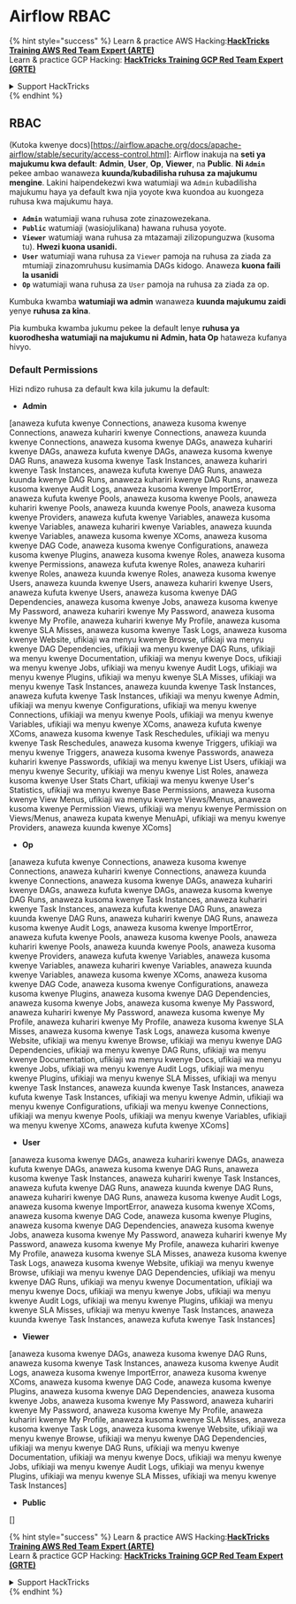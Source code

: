 # Airflow RBAC

{% hint style="success" %}
Learn & practice AWS Hacking:<img src="../../.gitbook/assets/image (1).png" alt="" data-size="line">[**HackTricks Training AWS Red Team Expert (ARTE)**](https://training.hacktricks.xyz/courses/arte)<img src="../../.gitbook/assets/image (1).png" alt="" data-size="line">\
Learn & practice GCP Hacking: <img src="../../.gitbook/assets/image (2).png" alt="" data-size="line">[**HackTricks Training GCP Red Team Expert (GRTE)**<img src="../../.gitbook/assets/image (2).png" alt="" data-size="line">](https://training.hacktricks.xyz/courses/grte)

<details>

<summary>Support HackTricks</summary>

* Check the [**subscription plans**](https://github.com/sponsors/carlospolop)!
* **Join the** 💬 [**Discord group**](https://discord.gg/hRep4RUj7f) or the [**telegram group**](https://t.me/peass) or **follow** us on **Twitter** 🐦 [**@hacktricks\_live**](https://twitter.com/hacktricks\_live)**.**
* **Share hacking tricks by submitting PRs to the** [**HackTricks**](https://github.com/carlospolop/hacktricks) and [**HackTricks Cloud**](https://github.com/carlospolop/hacktricks-cloud) github repos.

</details>
{% endhint %}

## RBAC

(Kutoka kwenye docs)\[https://airflow.apache.org/docs/apache-airflow/stable/security/access-control.html]: Airflow inakuja na **seti ya majukumu kwa default**: **Admin**, **User**, **Op**, **Viewer**, na **Public**. **Ni `Admin`** pekee ambao wanaweza **kuunda/kubadilisha ruhusa za majukumu mengine**. Lakini haipendekezwi kwa watumiaji wa `Admin` kubadilisha majukumu haya ya default kwa njia yoyote kwa kuondoa au kuongeza ruhusa kwa majukumu haya.

* **`Admin`** watumiaji wana ruhusa zote zinazowezekana.
* **`Public`** watumiaji (wasiojulikana) hawana ruhusa yoyote.
* **`Viewer`** watumiaji wana ruhusa za mtazamaji zilizopunguzwa (kusoma tu). **Hwezi kuona usanidi.**
* **`User`** watumiaji wana ruhusa za `Viewer` pamoja na ruhusa za ziada za mtumiaji zinazomruhusu kusimamia DAGs kidogo. Anaweza **kuona faili la usanidi**
* **`Op`** watumiaji wana ruhusa za `User` pamoja na ruhusa za ziada za op.

Kumbuka kwamba **watumiaji wa admin** wanaweza **kuunda majukumu zaidi** yenye **ruhusa za kina**.

Pia kumbuka kwamba jukumu pekee la default lenye **ruhusa ya kuorodhesha watumiaji na majukumu ni Admin, hata Op** hataweza kufanya hivyo.

### Default Permissions

Hizi ndizo ruhusa za default kwa kila jukumu la default:

* **Admin**

\[anaweza kufuta kwenye Connections, anaweza kusoma kwenye Connections, anaweza kuhariri kwenye Connections, anaweza kuunda kwenye Connections, anaweza kusoma kwenye DAGs, anaweza kuhariri kwenye DAGs, anaweza kufuta kwenye DAGs, anaweza kusoma kwenye DAG Runs, anaweza kusoma kwenye Task Instances, anaweza kuhariri kwenye Task Instances, anaweza kufuta kwenye DAG Runs, anaweza kuunda kwenye DAG Runs, anaweza kuhariri kwenye DAG Runs, anaweza kusoma kwenye Audit Logs, anaweza kusoma kwenye ImportError, anaweza kufuta kwenye Pools, anaweza kusoma kwenye Pools, anaweza kuhariri kwenye Pools, anaweza kuunda kwenye Pools, anaweza kusoma kwenye Providers, anaweza kufuta kwenye Variables, anaweza kusoma kwenye Variables, anaweza kuhariri kwenye Variables, anaweza kuunda kwenye Variables, anaweza kusoma kwenye XComs, anaweza kusoma kwenye DAG Code, anaweza kusoma kwenye Configurations, anaweza kusoma kwenye Plugins, anaweza kusoma kwenye Roles, anaweza kusoma kwenye Permissions, anaweza kufuta kwenye Roles, anaweza kuhariri kwenye Roles, anaweza kuunda kwenye Roles, anaweza kusoma kwenye Users, anaweza kuunda kwenye Users, anaweza kuhariri kwenye Users, anaweza kufuta kwenye Users, anaweza kusoma kwenye DAG Dependencies, anaweza kusoma kwenye Jobs, anaweza kusoma kwenye My Password, anaweza kuhariri kwenye My Password, anaweza kusoma kwenye My Profile, anaweza kuhariri kwenye My Profile, anaweza kusoma kwenye SLA Misses, anaweza kusoma kwenye Task Logs, anaweza kusoma kwenye Website, ufikiaji wa menyu kwenye Browse, ufikiaji wa menyu kwenye DAG Dependencies, ufikiaji wa menyu kwenye DAG Runs, ufikiaji wa menyu kwenye Documentation, ufikiaji wa menyu kwenye Docs, ufikiaji wa menyu kwenye Jobs, ufikiaji wa menyu kwenye Audit Logs, ufikiaji wa menyu kwenye Plugins, ufikiaji wa menyu kwenye SLA Misses, ufikiaji wa menyu kwenye Task Instances, anaweza kuunda kwenye Task Instances, anaweza kufuta kwenye Task Instances, ufikiaji wa menyu kwenye Admin, ufikiaji wa menyu kwenye Configurations, ufikiaji wa menyu kwenye Connections, ufikiaji wa menyu kwenye Pools, ufikiaji wa menyu kwenye Variables, ufikiaji wa menyu kwenye XComs, anaweza kufuta kwenye XComs, anaweza kusoma kwenye Task Reschedules, ufikiaji wa menyu kwenye Task Reschedules, anaweza kusoma kwenye Triggers, ufikiaji wa menyu kwenye Triggers, anaweza kusoma kwenye Passwords, anaweza kuhariri kwenye Passwords, ufikiaji wa menyu kwenye List Users, ufikiaji wa menyu kwenye Security, ufikiaji wa menyu kwenye List Roles, anaweza kusoma kwenye User Stats Chart, ufikiaji wa menyu kwenye User's Statistics, ufikiaji wa menyu kwenye Base Permissions, anaweza kusoma kwenye View Menus, ufikiaji wa menyu kwenye Views/Menus, anaweza kusoma kwenye Permission Views, ufikiaji wa menyu kwenye Permission on Views/Menus, anaweza kupata kwenye MenuApi, ufikiaji wa menyu kwenye Providers, anaweza kuunda kwenye XComs]

* **Op**

\[anaweza kufuta kwenye Connections, anaweza kusoma kwenye Connections, anaweza kuhariri kwenye Connections, anaweza kuunda kwenye Connections, anaweza kusoma kwenye DAGs, anaweza kuhariri kwenye DAGs, anaweza kufuta kwenye DAGs, anaweza kusoma kwenye DAG Runs, anaweza kusoma kwenye Task Instances, anaweza kuhariri kwenye Task Instances, anaweza kufuta kwenye DAG Runs, anaweza kuunda kwenye DAG Runs, anaweza kuhariri kwenye DAG Runs, anaweza kusoma kwenye Audit Logs, anaweza kusoma kwenye ImportError, anaweza kufuta kwenye Pools, anaweza kusoma kwenye Pools, anaweza kuhariri kwenye Pools, anaweza kuunda kwenye Pools, anaweza kusoma kwenye Providers, anaweza kufuta kwenye Variables, anaweza kusoma kwenye Variables, anaweza kuhariri kwenye Variables, anaweza kuunda kwenye Variables, anaweza kusoma kwenye XComs, anaweza kusoma kwenye DAG Code, anaweza kusoma kwenye Configurations, anaweza kusoma kwenye Plugins, anaweza kusoma kwenye DAG Dependencies, anaweza kusoma kwenye Jobs, anaweza kusoma kwenye My Password, anaweza kuhariri kwenye My Password, anaweza kusoma kwenye My Profile, anaweza kuhariri kwenye My Profile, anaweza kusoma kwenye SLA Misses, anaweza kusoma kwenye Task Logs, anaweza kusoma kwenye Website, ufikiaji wa menyu kwenye Browse, ufikiaji wa menyu kwenye DAG Dependencies, ufikiaji wa menyu kwenye DAG Runs, ufikiaji wa menyu kwenye Documentation, ufikiaji wa menyu kwenye Docs, ufikiaji wa menyu kwenye Jobs, ufikiaji wa menyu kwenye Audit Logs, ufikiaji wa menyu kwenye Plugins, ufikiaji wa menyu kwenye SLA Misses, ufikiaji wa menyu kwenye Task Instances, anaweza kuunda kwenye Task Instances, anaweza kufuta kwenye Task Instances, ufikiaji wa menyu kwenye Admin, ufikiaji wa menyu kwenye Configurations, ufikiaji wa menyu kwenye Connections, ufikiaji wa menyu kwenye Pools, ufikiaji wa menyu kwenye Variables, ufikiaji wa menyu kwenye XComs, anaweza kufuta kwenye XComs]

* **User**

\[anaweza kusoma kwenye DAGs, anaweza kuhariri kwenye DAGs, anaweza kufuta kwenye DAGs, anaweza kusoma kwenye DAG Runs, anaweza kusoma kwenye Task Instances, anaweza kuhariri kwenye Task Instances, anaweza kufuta kwenye DAG Runs, anaweza kuunda kwenye DAG Runs, anaweza kuhariri kwenye DAG Runs, anaweza kusoma kwenye Audit Logs, anaweza kusoma kwenye ImportError, anaweza kusoma kwenye XComs, anaweza kusoma kwenye DAG Code, anaweza kusoma kwenye Plugins, anaweza kusoma kwenye DAG Dependencies, anaweza kusoma kwenye Jobs, anaweza kusoma kwenye My Password, anaweza kuhariri kwenye My Password, anaweza kusoma kwenye My Profile, anaweza kuhariri kwenye My Profile, anaweza kusoma kwenye SLA Misses, anaweza kusoma kwenye Task Logs, anaweza kusoma kwenye Website, ufikiaji wa menyu kwenye Browse, ufikiaji wa menyu kwenye DAG Dependencies, ufikiaji wa menyu kwenye DAG Runs, ufikiaji wa menyu kwenye Documentation, ufikiaji wa menyu kwenye Docs, ufikiaji wa menyu kwenye Jobs, ufikiaji wa menyu kwenye Audit Logs, ufikiaji wa menyu kwenye Plugins, ufikiaji wa menyu kwenye SLA Misses, ufikiaji wa menyu kwenye Task Instances, anaweza kuunda kwenye Task Instances, anaweza kufuta kwenye Task Instances]

* **Viewer**

\[anaweza kusoma kwenye DAGs, anaweza kusoma kwenye DAG Runs, anaweza kusoma kwenye Task Instances, anaweza kusoma kwenye Audit Logs, anaweza kusoma kwenye ImportError, anaweza kusoma kwenye XComs, anaweza kusoma kwenye DAG Code, anaweza kusoma kwenye Plugins, anaweza kusoma kwenye DAG Dependencies, anaweza kusoma kwenye Jobs, anaweza kusoma kwenye My Password, anaweza kuhariri kwenye My Password, anaweza kusoma kwenye My Profile, anaweza kuhariri kwenye My Profile, anaweza kusoma kwenye SLA Misses, anaweza kusoma kwenye Task Logs, anaweza kusoma kwenye Website, ufikiaji wa menyu kwenye Browse, ufikiaji wa menyu kwenye DAG Dependencies, ufikiaji wa menyu kwenye DAG Runs, ufikiaji wa menyu kwenye Documentation, ufikiaji wa menyu kwenye Docs, ufikiaji wa menyu kwenye Jobs, ufikiaji wa menyu kwenye Audit Logs, ufikiaji wa menyu kwenye Plugins, ufikiaji wa menyu kwenye SLA Misses, ufikiaji wa menyu kwenye Task Instances]

* **Public**

\[]

{% hint style="success" %}
Learn & practice AWS Hacking:<img src="../../.gitbook/assets/image (1).png" alt="" data-size="line">[**HackTricks Training AWS Red Team Expert (ARTE)**](https://training.hacktricks.xyz/courses/arte)<img src="../../.gitbook/assets/image (1).png" alt="" data-size="line">\
Learn & practice GCP Hacking: <img src="../../.gitbook/assets/image (2).png" alt="" data-size="line">[**HackTricks Training GCP Red Team Expert (GRTE)**<img src="../../.gitbook/assets/image (2).png" alt="" data-size="line">](https://training.hacktricks.xyz/courses/grte)

<details>

<summary>Support HackTricks</summary>

* Check the [**subscription plans**](https://github.com/sponsors/carlospolop)!
* **Join the** 💬 [**Discord group**](https://discord.gg/hRep4RUj7f) or the [**telegram group**](https://t.me/peass) or **follow** us on **Twitter** 🐦 [**@hacktricks\_live**](https://twitter.com/hacktricks\_live)**.**
* **Share hacking tricks by submitting PRs to the** [**HackTricks**](https://github.com/carlospolop/hacktricks) and [**HackTricks Cloud**](https://github.com/carlospolop/hacktricks-cloud) github repos.

</details>
{% endhint %}
